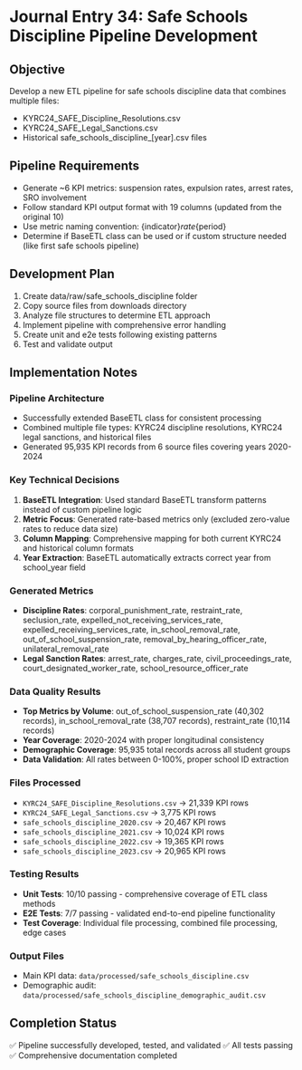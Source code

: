 # Journal Entry 34: Safe Schools Discipline Pipeline Development

## Objective
Develop a new ETL pipeline for safe schools discipline data that combines multiple files:
- KYRC24_SAFE_Discipline_Resolutions.csv 
- KYRC24_SAFE_Legal_Sanctions.csv
- Historical safe_schools_discipline_[year].csv files

## Pipeline Requirements
- Generate ~6 KPI metrics: suspension rates, expulsion rates, arrest rates, SRO involvement
 - Follow standard KPI output format with 19 columns (updated from the original 10)
- Use metric naming convention: {indicator}_rate_{period}
- Determine if BaseETL class can be used or if custom structure needed (like first safe schools pipeline)

## Development Plan
1. Create data/raw/safe_schools_discipline folder
2. Copy source files from downloads directory
3. Analyze file structures to determine ETL approach
4. Implement pipeline with comprehensive error handling
5. Create unit and e2e tests following existing patterns
6. Test and validate output

## Implementation Notes

### Pipeline Architecture
- Successfully extended BaseETL class for consistent processing
- Combined multiple file types: KYRC24 discipline resolutions, KYRC24 legal sanctions, and historical files
- Generated 95,935 KPI records from 6 source files covering years 2020-2024

### Key Technical Decisions
1. **BaseETL Integration**: Used standard BaseETL transform patterns instead of custom pipeline logic
2. **Metric Focus**: Generated rate-based metrics only (excluded zero-value rates to reduce data size)
3. **Column Mapping**: Comprehensive mapping for both current KYRC24 and historical column formats
4. **Year Extraction**: BaseETL automatically extracts correct year from school_year field

### Generated Metrics
- **Discipline Rates**: corporal_punishment_rate, restraint_rate, seclusion_rate, expelled_not_receiving_services_rate, expelled_receiving_services_rate, in_school_removal_rate, out_of_school_suspension_rate, removal_by_hearing_officer_rate, unilateral_removal_rate
- **Legal Sanction Rates**: arrest_rate, charges_rate, civil_proceedings_rate, court_designated_worker_rate, school_resource_officer_rate

### Data Quality Results
- **Top Metrics by Volume**: out_of_school_suspension_rate (40,302 records), in_school_removal_rate (38,707 records), restraint_rate (10,114 records)
- **Year Coverage**: 2020-2024 with proper longitudinal consistency
- **Demographic Coverage**: 95,935 total records across all student groups
- **Data Validation**: All rates between 0-100%, proper school ID extraction

### Files Processed
- `KYRC24_SAFE_Discipline_Resolutions.csv` → 21,339 KPI rows
- `KYRC24_SAFE_Legal_Sanctions.csv` → 3,775 KPI rows  
- `safe_schools_discipline_2020.csv` → 20,467 KPI rows
- `safe_schools_discipline_2021.csv` → 10,024 KPI rows
- `safe_schools_discipline_2022.csv` → 19,365 KPI rows
- `safe_schools_discipline_2023.csv` → 20,965 KPI rows

### Testing Results
- **Unit Tests**: 10/10 passing - comprehensive coverage of ETL class methods
- **E2E Tests**: 7/7 passing - validated end-to-end pipeline functionality
- **Test Coverage**: Individual file processing, combined file processing, edge cases

### Output Files
- Main KPI data: `data/processed/safe_schools_discipline.csv`
- Demographic audit: `data/processed/safe_schools_discipline_demographic_audit.csv`

## Completion Status
✅ Pipeline successfully developed, tested, and validated
✅ All tests passing
✅ Comprehensive documentation completed